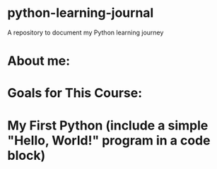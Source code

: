 # python-learning-journal
A repository to document my Python learning journey
# About me:
# Goals for This Course:
# My First Python (include a simple "Hello, World!" program in a code block)
